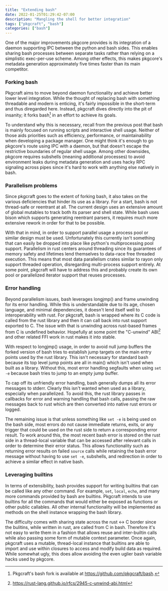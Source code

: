 ```yaml
---
title: "Extending bash"
date: 2022-01-25T01:29:42-07:00
description: "Mangling the shell for better integration"
tags: ["pkgcraft", "bash"]
categories: ["bash"]
---
```


One of the major improvements pkgcore provides is its integration of a daemon
supporting IPC between the python and bash sides. This enables sharing bash
processes between separate tasks rather than relying on a simplistic
exec-per-use scheme. Among other effects, this makes pkgcore's metadata
generation approximately five times faster than its main competitor.

### Forking bash

Pkgcraft aims to move beyond daemon functionality and achieve better lower
level integration. While the thought of replacing bash with something
threadable and modern is enticing, it's fairly impossible in the short-term and
thus diregarded here. Instead, pkgcraft dives directly into the pit of
insanity; it forks bash[^1] in an effort to achieve its goals.

To understand why this is necessary, recall from the previous post that bash is
mainly focused on running scripts and interactive shell usage. Neither of those
aids priorities such as efficiency, performance, or maintainability when
developing a package manager. One might think it's enough to go pkgcore's route
using IPC with a daemon, but that doesn't escape the restrictive boundaries of
regular shell usage. Among other downsides, pkgcore requires subshells (meaning
additional processes) to avoid environment leaks during metadata generation and
uses hacky RPC signaling across pipes since it's hard to work with anything
else natively in bash.

### Parallelism problems

Since pkgcraft goes to the extent of forking bash, it also takes on the various
deficiencies that hinder its use as a library. For a start, bash is not
thread-safe or reentrant at all. The current design uses an extensive amount of
global mutables to track both its parser and shell state. While bash uses bison
which supports generating reentrant parsers, it requires much more extensive
rework in order for that to be possible.

With that in mind, in order to support parallel usage a process pool or similar
design must be used. Unfortunately this currently isn't something that can
easily be dropped into place like python's multiprocessing pool support.
Parallelism in rust centers around threading since its guarantees of memory
safety and lifetimes lend themselves to data-race free threaded execution. This
means that most data parallelism crates similar to rayon only support threaded
operation, disregarding multi-process support entirely. At some point, pkgcraft
will have to address this and probably create its own pool or parallelized
iterator support that reuses processes.

### Error handling

Beyond parallelism issues, bash leverages longjmp() and frame unwinding for its
error handling. While this is understandable due to its age, chosen language,
and minimal dependencies, it doesn't lend itself well to interoperability with
rust. For pkgcraft, bash is wrapped where its C code is called from the rust
library and then it can call back into rust support exported to C. The issue
with that is unwinding across rust-based frames from C is undefined behavior.
Hopefully at some point the "C-unwind" ABI[^2] and other related FFI work in
rust makes it into stable.

With respect to longjmp() usage, in order to avoid null jump buffers the forked
version of bash tries to establish jump targets on the main entry points used
by the rust library. This isn't necessary for standard bash because its top
level jump points are all in main() which isn't used when built as a library.
Without this, most error handling segfaults when using `set -e` because bash
tries to jump to an empty jump buffer.

To cap off its unfriendly error handling, bash generally dumps all its error
messages to stderr. Clearly this isn't wanted when used as a library,
especially when parallelized. To avoid this, the rust library passes in
callbacks for error and warning handling that bash calls, passing the raw
messages back to rust which are then converted into native rust errors or
logged.

The remaining issue is that unless something like `set -e` is being used on the
bash side, most errors do not cause immediate returns, exits, or any trigger
that could be used on the rust side to return a corresponding error result. To
work around this, the most recent bash error is stored on the rust side in a
thread-local variable that can be accessed after relevant calls in order to
determine their error status. This allows functionality such as returning error
results on failed `source` calls while retaining the bash error message without
having to use `set -e`, subshells, and redirection in order to achieve a
similar effect in native bash.

### Leveraging builtins

In terms of extensibility, bash provides support for writing builtins that can
be called like any other command. For example, `set`, `local`, `echo`, and many
more commands provided by bash are builtins. Pkgcraft intends to use builtins
for all the commands that would either be exposed as functions or other public
callables. All other internal functionality will be implemented as methods
on the shell instance wrapping the bash library.

The difficulty comes with sharing state across the rust <-> C border since the
bulitins, while written in rust, are called from C in bash. Therefore it's not
easy to write them in a fashion that allows reuse and inter-builtin calls while
also passing some form of mutable context parameter. Once again, pkgcraft uses
a mutable, thread-local instance that builtins are able to import and use
within closures to access and modify build data as required. While somewhat
ugly, this does allow avoiding the even uglier bash variable hacks used by
pkgcore.

[^1]: Pkgcraft's bash fork is available at https://github.com/pkgcraft/bash.
[^2]: https://rust-lang.github.io/rfcs/2945-c-unwind-abi.html
